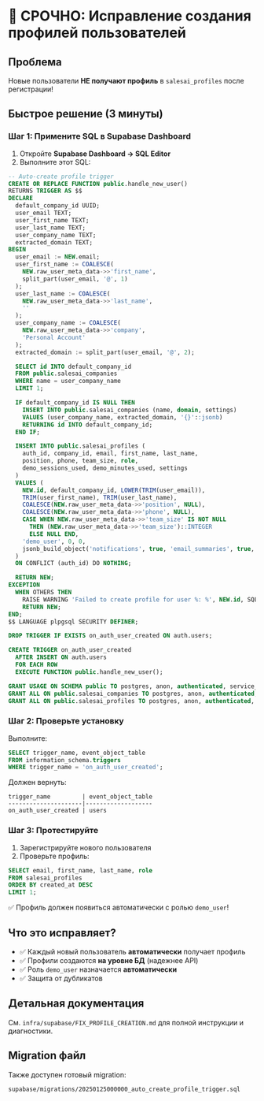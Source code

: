 # 🚨 СРОЧНО: Исправление создания профилей пользователей

## Проблема
Новые пользователи **НЕ получают профиль** в `salesai_profiles` после регистрации!

## Быстрое решение (3 минуты)

### Шаг 1: Примените SQL в Supabase Dashboard

1. Откройте **Supabase Dashboard → SQL Editor**
2. Выполните этот SQL:

```sql
-- Auto-create profile trigger
CREATE OR REPLACE FUNCTION public.handle_new_user()
RETURNS TRIGGER AS $$
DECLARE
  default_company_id UUID;
  user_email TEXT;
  user_first_name TEXT;
  user_last_name TEXT;
  user_company_name TEXT;
  extracted_domain TEXT;
BEGIN
  user_email := NEW.email;
  user_first_name := COALESCE(
    NEW.raw_user_meta_data->>'first_name',
    split_part(user_email, '@', 1)
  );
  user_last_name := COALESCE(
    NEW.raw_user_meta_data->>'last_name',
    ''
  );
  user_company_name := COALESCE(
    NEW.raw_user_meta_data->>'company',
    'Personal Account'
  );
  extracted_domain := split_part(user_email, '@', 2);

  SELECT id INTO default_company_id
  FROM public.salesai_companies
  WHERE name = user_company_name
  LIMIT 1;

  IF default_company_id IS NULL THEN
    INSERT INTO public.salesai_companies (name, domain, settings)
    VALUES (user_company_name, extracted_domain, '{}'::jsonb)
    RETURNING id INTO default_company_id;
  END IF;

  INSERT INTO public.salesai_profiles (
    auth_id, company_id, email, first_name, last_name,
    position, phone, team_size, role,
    demo_sessions_used, demo_minutes_used, settings
  )
  VALUES (
    NEW.id, default_company_id, LOWER(TRIM(user_email)),
    TRIM(user_first_name), TRIM(user_last_name),
    COALESCE(NEW.raw_user_meta_data->>'position', NULL),
    COALESCE(NEW.raw_user_meta_data->>'phone', NULL),
    CASE WHEN NEW.raw_user_meta_data->>'team_size' IS NOT NULL
      THEN (NEW.raw_user_meta_data->>'team_size')::INTEGER
      ELSE NULL END,
    'demo_user', 0, 0,
    jsonb_build_object('notifications', true, 'email_summaries', true, 'onboarding_completed', false)
  )
  ON CONFLICT (auth_id) DO NOTHING;

  RETURN NEW;
EXCEPTION
  WHEN OTHERS THEN
    RAISE WARNING 'Failed to create profile for user %: %', NEW.id, SQLERRM;
    RETURN NEW;
END;
$$ LANGUAGE plpgsql SECURITY DEFINER;

DROP TRIGGER IF EXISTS on_auth_user_created ON auth.users;

CREATE TRIGGER on_auth_user_created
  AFTER INSERT ON auth.users
  FOR EACH ROW
  EXECUTE FUNCTION public.handle_new_user();

GRANT USAGE ON SCHEMA public TO postgres, anon, authenticated, service_role;
GRANT ALL ON public.salesai_companies TO postgres, anon, authenticated, service_role;
GRANT ALL ON public.salesai_profiles TO postgres, anon, authenticated, service_role;
```

### Шаг 2: Проверьте установку

Выполните:
```sql
SELECT trigger_name, event_object_table
FROM information_schema.triggers
WHERE trigger_name = 'on_auth_user_created';
```

Должен вернуть:
```
trigger_name         | event_object_table
---------------------|-------------------
on_auth_user_created | users
```

### Шаг 3: Протестируйте

1. Зарегистрируйте нового пользователя
2. Проверьте профиль:
```sql
SELECT email, first_name, last_name, role
FROM salesai_profiles
ORDER BY created_at DESC
LIMIT 1;
```

✅ Профиль должен появиться автоматически с ролью `demo_user`!

## Что это исправляет?

- ✅ Каждый новый пользователь **автоматически** получает профиль
- ✅ Профили создаются **на уровне БД** (надежнее API)
- ✅ Роль `demo_user` назначается **автоматически**
- ✅ Защита от дубликатов

## Детальная документация

См. `infra/supabase/FIX_PROFILE_CREATION.md` для полной инструкции и диагностики.

## Migration файл

Также доступен готовый migration:
```
supabase/migrations/20250125000000_auto_create_profile_trigger.sql
```
